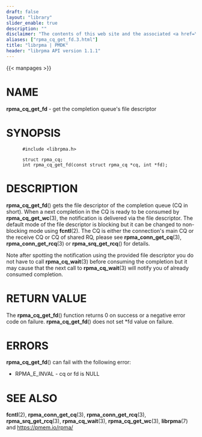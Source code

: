 ```yaml
---
draft: false
layout: "library"
slider_enable: true
description: ""
disclaimer: "The contents of this web site and the associated <a href=\"https://github.com/pmem\">GitHub repositories</a> are BSD-licensed open source."
aliases: ["rpma_cq_get_fd.3.html"]
title: "librpma | PMDK"
header: "librpma API version 1.1.1"
---
```

{{< manpages >}}

[comment]: <> (SPDX-License-Identifier: BSD-3-Clause)
[comment]: <> (Copyright 2020-2023, Intel Corporation)

# NAME

**rpma_cq_get_fd** - get the completion queue\'s file descriptor

# SYNOPSIS

          #include <librpma.h>

          struct rpma_cq;
          int rpma_cq_get_fd(const struct rpma_cq *cq, int *fd);

# DESCRIPTION

**rpma_cq_get_fd**() gets the file descriptor of the completion queue
(CQ in short). When a next completion in the CQ is ready to be consumed
by **rpma_cq_get_wc**(3), the notification is delivered via the file
descriptor. The default mode of the file descriptor is blocking but it
can be changed to non-blocking mode using **fcntl**(2). The CQ is either
the connection\'s main CQ or the receive CQ or CQ of shared RQ, please
see **rpma_conn_get_cq**(3), **rpma_conn_get_rcq**(3) or
**rpma_srq_get_rcq**() for details.

Note after spotting the notification using the provided file descriptor
you do not have to call **rpma_cq_wait**(3) before consuming the
completion but it may cause that the next call to **rpma_cq_wait**(3)
will notify you of already consumed completion.

# RETURN VALUE

The **rpma_cq_get_fd**() function returns 0 on success or a negative
error code on failure. **rpma_cq_get_fd**() does not set \*fd value on
failure.

# ERRORS

**rpma_cq_get_fd**() can fail with the following error:

-   RPMA_E\_INVAL - cq or fd is NULL

# SEE ALSO

**fcntl**(2), **rpma_conn_get_cq**(3), **rpma_conn_get_rcq**(3),
**rpma_srq_get_rcq**(3), **rpma_cq_wait**(3), **rpma_cq_get_wc**(3),
**librpma**(7) and https://pmem.io/rpma/
